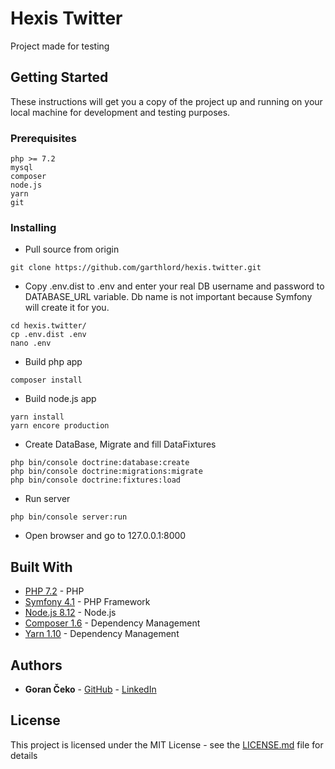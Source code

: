 # Hexis Twitter

Project made for testing

## Getting Started

These instructions will get you a copy of the project up and running on your local machine for development and testing purposes.

### Prerequisites

```
php >= 7.2
mysql
composer
node.js
yarn
git
```

### Installing

* Pull source from origin
```
git clone https://github.com/garthlord/hexis.twitter.git
```

* Copy .env.dist to .env and enter your real DB username and password to DATABASE_URL variable.
Db name is not important because Symfony will create it for you.
```
cd hexis.twitter/
cp .env.dist .env
nano .env
```

* Build php app
```
composer install
```

* Build node.js app
```
yarn install
yarn encore production
```

* Create DataBase, Migrate and fill DataFixtures
```
php bin/console doctrine:database:create
php bin/console doctrine:migrations:migrate
php bin/console doctrine:fixtures:load
```

* Run server
```
php bin/console server:run
```

* Open browser and go to 127.0.0.1:8000

## Built With

* [PHP 7.2](http://php.net/) - PHP
* [Symfony 4.1](https://symfony.com/) - PHP Framework
* [Node.js 8.12](https://nodejs.org/) - Node.js
* [Composer 1.6](https://getcomposer.org/) - Dependency Management
* [Yarn 1.10](https://yarnpkg.com/) - Dependency Management

## Authors

* **Goran Čeko** - [GitHub](https://github.com/garthlord) - [LinkedIn](https://www.linkedin.com/in/goranceko11/)

## License

This project is licensed under the MIT License - see the [LICENSE.md](LICENSE.md) file for details
